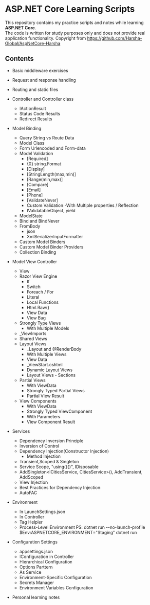 # ASP.NET Core Learning Scripts

This repository contains my practice scripts and notes while learning **ASP.NET Core**.  
The code is written for study purposes only and does not provide real application functionality.
Copyright from https://github.com/Harsha-Global/AspNetCore-Harsha

## Contents
- Basic middleware exercises  

- Request and response handling 

- Routing  and static files

- Controller and Controller class
  - IActionResult
  - Status Code Results
  - Redirect Results

- Model Binding
  - Query String vs Route Data
  - Model Class
  - Form Urlencoded and Form-data
  - Model Validation 
	- [Required]
	- {0} string.Format
	- [Display]
	- [StringLength(max,min)]
	- [Range(min,max)]
	- [Compare]
	- [Email]
	- [Phone]
	- [ValidateNever]
	- Custom Validation
	  -With Multiple properties / Reflection
	- IValidatableObject, yield
  - ModelState
  - Bind and BindNever
  - FromBody
	- json
	- XmlSerializerInputFormatter
  - Custom Model Binders
  - Custom Model Binder Providers 
  - Collection Binding

- Model View Controller
  - View
  - Razor View Engine
	- If
	- Switch
	- Foreach / For
	- Literal
	- Local Functions
	- Html.Raw()
	- View Data
	- View Bag
  - Strongly Type Views
	- With Multiple Models
  - _ViewImports
  - Shared Views
  - Layout Views
	- _Layout and @RenderBody
	- With Multiple Views
	- View Data
	- _ViewStart.cshtml
	- Dynamic Layout Views
	- Layout Views - Sections
  - Partial Views
    - With ViewData
	- Strongly Typed Partial Views
	- Partial View Result
  - View Components
	- With ViewData
	- Strongly Typed ViewComponent
	- With Parameters
	- View Component Result

- Services
  - Dependency Inversion Principle
  - Inversion of Control
  - Dependency Injection(Constructor Injection)
    - Method Injection
  - Transient,Scoped & Singleton
  - Service Scope, "using(){}", IDisposable
  - AddSingleton<ICitiesService, CitiesService>(), AddTransient, AddScoped
  - View Injection
  - Best Practices for Dependency Injection
  - AutoFAC

- Environment
  -	In LaunchSettings.json
  - In Controller
  - <environment>  Tag Helpler
  - Process-Level Environment
	PS: dotnet run --no-launch-profile
	    $Env:ASPNETCORE_ENVIRONMENT="Staging"
	    dotnet run

- Configuration Settings
  - appsettings.json
  - IConfiguration in Controller
  - Hierarchical Configuration
  - Options Parttern
  - As Service
  - Environment-Specific Configuration
  - Secrets Manager
  - Environment Variables Configuration

- Personal learning notes  
